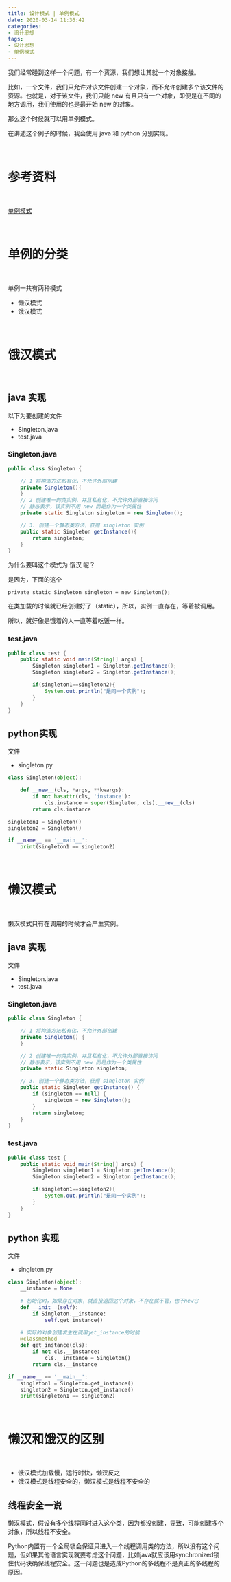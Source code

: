 ```yaml
---
title: 设计模式 | 单例模式
date: 2020-03-14 11:36:42
categories:
- 设计思想
tags:
- 设计思想
- 单例模式
---
```

我们经常碰到这样一个问题，有一个资源，我们想让其就一个对象接触。

比如，一个文件，我们只允许对该文件创建一个对象，而不允许创建多个该文件的资源。也就是，对于该文件，我们只能 new 有且只有一个对象，即便是在不同的地方调用，我们使用的也是最开始 new 的对象。

那么这个时候就可以用单例模式。

在讲述这个例子的时候，我会使用 java 和 python 分别实现。

<!-- more -->

<br/>

# 参考资料

<br/>

[单例模式](https://www.imooc.com/learn/112)

<br/>

# 单例的分类

<br/>

单例一共有两种模式

- 懒汉模式
- 饿汉模式

<br/>

# 饿汉模式

<br/>


## java 实现

以下为要创建的文件

- Singleton.java
- test.java

###  Singleton.java

```java
public class Singleton {

    // 1 将构造方法私有化，不允许外部创建
    private Singleton(){
    }
    // 2 创建唯一的类实例，并且私有化，不允许外部直接访问
    // 静态表示，该实例不用 new 而是作为一个类属性
    private static Singleton singleton = new Singleton();

    // 3. 创建一个静态类方法，获得 singleton 实例
    public static Singleton getInstance(){
        return singleton;
    }
}
```

为什么要叫这个模式为 饿汉 呢？

是因为，下面的这个
	
	private static Singleton singleton = new Singleton();

在类加载的时候就已经创建好了（static），所以，实例一直存在，等着被调用。

所以，就好像是饿着的人一直等着吃饭一样。

### test.java

```java
public class test {
    public static void main(String[] args) {
        Singleton singleton1 = Singleton.getInstance();
        Singleton singleton2 = Singleton.getInstance();

        if(singleton1==singleton2){
            System.out.println("是同一个实例");
        }
    }
}
```

## python实现

文件

- singleton.py

```python
class Singleton(object):

    def __new__(cls, *args, **kwargs):
        if not hasattr(cls, 'instance'):
            cls.instance = super(Singleton, cls).__new__(cls)
        return cls.instance

singleton1 = Singleton()
singleton2 = Singleton()

if __name__ == '__main__':
    print(singleton1 == singleton2)
```

<br/>

# 懒汉模式

<br/>

懒汉模式只有在调用的时候才会产生实例。

## java 实现

文件

- Singleton.java
- test.java

### Singleton.java

```java
public class Singleton {

    // 1 将构造方法私有化，不允许外部创建
    private Singleton() {
    }

    // 2 创建唯一的类实例，并且私有化，不允许外部直接访问
    // 静态表示，该实例不用 new 而是作为一个类属性
    private static Singleton singleton;

    // 3. 创建一个静态类方法，获得 singleton 实例
    public static Singleton getInstance() {
        if (singleton == null) {
            singleton = new Singleton();
        }
        return singleton;
    }
}
```

### test.java

```java
public class test {
    public static void main(String[] args) {
        Singleton singleton1 = Singleton.getInstance();
        Singleton singleton2 = Singleton.getInstance();

        if(singleton1==singleton2){
            System.out.println("是同一个实例");
        }
    }
}

```

## python 实现

文件

- singleton.py

```python
class Singleton(object):
    __instance = None

    # 初始化时，如果存在对象，就直接返回这个对象，不存在就不管，也不new它
    def __init__(self):
        if Singleton.__instance:
            self.get_instance()

    # 实际的对象创建发生在调用get_instance的时候
    @classmethod
    def get_instance(cls):
        if not cls.__instance:
            cls.__instance = Singleton()
        return cls.__instance

if __name__ == '__main__':
    singleton1 = Singleton.get_instance()
    singleton2 = Singleton.get_instance()
    print(singleton1 == singleton2)
```

<br/>

# 懒汉和饿汉的区别

<br/>

- 饿汉模式加载慢，运行时快，懒汉反之
- 饿汉模式是线程安全的，懒汉模式是线程不安全的

## 线程安全一说

懒汉模式，假设有多个线程同时进入这个类，因为都没创建，导致，可能创建多个对象，所以线程不安全。

Python内置有一个全局锁会保证只进入一个线程调用类的方法，所以没有这个问题，但如果其他语言实现就要考虑这个问题，比如java就应该用synchronized锁住代码块确保线程安全。这一问题也是造成Python的多线程不是真正的多线程的原因。


